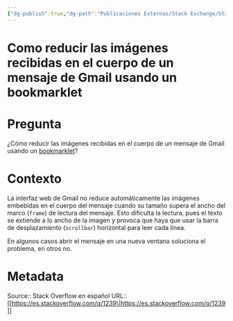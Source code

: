 ```yaml
---
{"dg-publish":true,"dg-path":"Publicaciones Externas/Stack Exchange/Stack Overflow en español/es.stackoverflow.com-1239.md","permalink":"/publicaciones-externas/stack-exchange/stack-overflow-en-espanol/es-stackoverflow-com-1239/","title":"Como reducir las imágenes recibidas en el cuerpo de un mensaje de Gmail usando un bookmarklet","hide":true,"noteIcon":"\"0\"","created":"2024-04-03T12:49:10.417-06:00","updated":"2024-04-05T16:43:48.338-06:00"}
---
```


# Como reducir las imágenes recibidas en el cuerpo de un mensaje de Gmail usando un bookmarklet

# Pregunta
¿Cómo reducir las imágenes recibidas en el cuerpo de un mensaje de Gmail usando un [bookmarklet](https://es.wikipedia.org/wiki/Bookmarklet)?

# Contexto
La interfaz web de Gmail no reduce automáticamente las imágenes embebidas en el cuerpo del mensaje cuando su tamaño supera el ancho del marco (`frame`) de lectura del mensaje. Esto dificulta la lectura, pues el texto se extiende a lo ancho de la imagen y provoca que haya que usar la barra de desplazamiento (`scrollbar`) horizontal para leer cada línea.

En algunos casos abrir el mensaje en una nueva ventana soluciona el problema, en otros no.

# Metadata
Source:: Stack Overflow en español
URL:: [[https://es.stackoverflow.com/q/1239\|https://es.stackoverflow.com/q/1239]]

